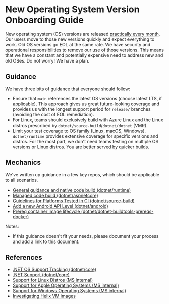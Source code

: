 # New Operating System Version Onboarding Guide

New operating system (OS) versions are released [practically every month](https://github.com/dotnet/core/issues/9638). Our users move to those new versions quickly and expect everything to work. Old OS versions go EOL at the same rate. We have security and operational responsibilities to remove our use of those versions. This means that we have a constant and potentially expensive need to address new and old OSes. Do not worry! We have a plan.

## Guidance

We have three bits of guidance that everyone should follow:

- Ensure that `main` references the latest OS versions (choose latest LTS, if applicable). This approach gives us great future-looking coverage and provides us with the longest support period for `release/` branches (avoiding the cost of EOL remediation).
- For Linux, teams should exclusively build with Azure Linux and the Linux distros prescribed by `dotnet/source-build`/`dotnet/dotnet` (VMR).
- Limit your test coverage to OS family (Linux, macOS, Windows). `dotnet/runtime` provides extensive coverage for specific versions and distros. For the most part, we don't need teams testing on multiple OS versions or Linux distros. You are better served by quicker builds.

## Mechanics

We've written up guidance in a few key repos, which should be applicable to all scenarios.

- [General guidance and native code build (dotnet/runtime)](https://github.com/dotnet/runtime/blob/main/docs/project/os-onboarding.md)
- [Managed code build (dotnet/aspnetcore)](https://github.com/dotnet/aspnetcore/blob/main/docs/OnboardingNewOS.md)
- [Guidelines for Platforms Tested in CI (dotnet/source-build)](https://github.com/dotnet/source-build/blob/main/Documentation/ci-platform-coverage-guidelines.md)
- [Add a new Android API Level (dotnet/android)](https://github.com/dotnet/android/blob/main/Documentation/workflow/HowToAddNewApiLevel.md)
- [Prereq container image lifecycle (dotnet/dotnet-buildtools-prereqs-docker)](https://github.com/dotnet/dotnet-buildtools-prereqs-docker/blob/main/lifecycle.md)

Notes:

- If this guidance doesn't fit your needs, please document your process and add a link to this document.

## References

- [.NET OS Support Tracking (dotnet/core)](https://github.com/dotnet/core/issues/9638)
- [.NET Support (dotnet/core)](https://github.com/dotnet/core/blob/main/support.md)
- [Support for Linux Distros (MS internal)](https://dev.azure.com/dnceng/internal/_wiki/wikis/DNCEng%20Services%20Wiki/940/Support-for-Linux-Distros)
- [Support for Apple Operating Systems (MS internal)](https://dev.azure.com/dnceng/internal/_wiki/wikis/DNCEng%20Services%20Wiki/933/Support-for-Apple-Operating-Systems-(macOS-iOS-and-tvOS))
- [Support for Windows Operating Systems (MS internal)](https://dev.azure.com/dnceng/internal/_wiki/wikis/DNCEng%20Services%20Wiki/939/Support-for-Windows-Operating-Systems)
- [Investigating Helix VM images](https://dev.azure.com/dnceng/internal/_wiki/wikis/DNCEng%20Services%20Wiki/915/Investigating-Helix-VM-images)

